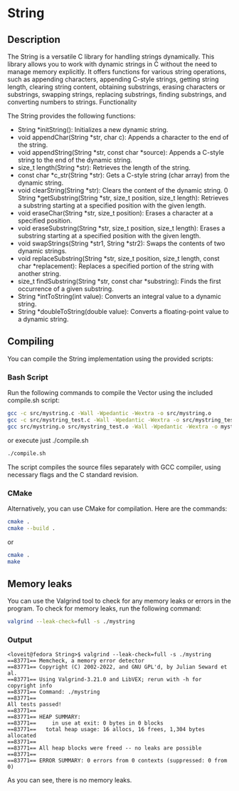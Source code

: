 # String

## Description

The String is a versatile C library for handling strings dynamically. This library allows you to work with dynamic strings in C without the need to manage memory explicitly. It offers functions for various string operations, such as appending characters, appending C-style strings, getting string length, clearing string content, obtaining substrings, erasing characters or substrings, swapping strings, replacing substrings, finding substrings, and converting numbers to strings.
Functionality

The String provides the following functions:

- String \*initString(): Initializes a new dynamic string.
- void appendChar(String \*str, char c): Appends a character to the end of the string.
- void appendString(String *str, const char *source): Appends a C-style string to the end of the dynamic string.
- size_t length(String \*str): Retrieves the length of the string.
- const char *c_str(String *str): Gets a C-style string (char array) from the dynamic string.
- void clearString(String *str): Clears the content of the dynamic string.
  0 String *getSubstring(String \*str, size_t position, size_t length): Retrieves a substring starting at a specified position with the given length.
- void eraseChar(String \*str, size_t position): Erases a character at a specified position.
- void eraseSubstring(String \*str, size_t position, size_t length): Erases a substring starting at a specified position with the given length.
- void swapStrings(String *str1, String *str2): Swaps the contents of two dynamic strings.
- void replaceSubstring(String *str, size_t position, size_t length, const char *replacement): Replaces a specified portion of the string with another string.
- size_t findSubstring(String *str, const char *substring): Finds the first occurrence of a given substring.
- String \*intToString(int value): Converts an integral value to a dynamic string.
- String \*doubleToString(double value): Converts a floating-point value to a dynamic string.

## Compiling

You can compile the String implementation using the provided scripts:

### Bash Script

Run the following commands to compile the Vector using the included compile.sh script:

```bash
gcc -c src/mystring.c -Wall -Wpedantic -Wextra -o src/mystring.o
gcc -c src/mystring_test.c -Wall -Wpedantic -Wextra -o src/mystring_test.o
gcc src/mystring.o src/mystring_test.o -Wall -Wpedantic -Wextra -o mystring
```

or execute just ./compile.sh

```bash
./compile.sh
```

The script compiles the source files separately with GCC compiler, using necessary flags and the C standard revision.

### CMake

Alternatively, you can use CMake for compilation. Here are the commands:

```bash
cmake .
cmake --build .
```

or

```bash
cmake .
make
```

## Memory leaks

You can use the Valgrind tool to check for any memory leaks or errors in the program. To check for memory leaks, run the following command:

```bash
valgrind --leak-check=full -s ./mystring
```

### Output

```console
<loveit@fedora String>$ valgrind --leak-check=full -s ./mystring
==83771== Memcheck, a memory error detector
==83771== Copyright (C) 2002-2022, and GNU GPL'd, by Julian Seward et al.
==83771== Using Valgrind-3.21.0 and LibVEX; rerun with -h for copyright info
==83771== Command: ./mystring
==83771==
All tests passed!
==83771==
==83771== HEAP SUMMARY:
==83771==     in use at exit: 0 bytes in 0 blocks
==83771==   total heap usage: 16 allocs, 16 frees, 1,304 bytes allocated
==83771==
==83771== All heap blocks were freed -- no leaks are possible
==83771==
==83771== ERROR SUMMARY: 0 errors from 0 contexts (suppressed: 0 from 0)
```

As you can see, there is no memory leaks.

